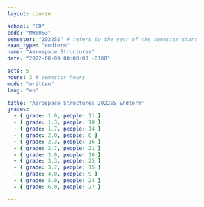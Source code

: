 ```yaml
---
layout: course

school: "ED"
code: "MW0063"
semester: "2022SS" # refers to the year of the semester start
exam_type: "endterm"
name: "Aerospace Structures"
date: "2022-08-09 00:00:00 +0100"

ects: 5
hours: 3 # semester hours
mode: "written"
lang: "en"

title: "Aerospace Structures 2022SS Endterm"
grades:
  - { grade: 1.0, people: 11 }
  - { grade: 1.3, people: 10 }
  - { grade: 1.7, people: 14 }
  - { grade: 2.0, people: 8 }
  - { grade: 2.3, people: 16 }
  - { grade: 2.7, people: 21 }
  - { grade: 3.0, people: 16 }
  - { grade: 3.3, people: 25 }
  - { grade: 3.7, people: 15 }
  - { grade: 4.0, people: 9 }
  - { grade: 5.0, people: 24 }
  - { grade: 6.0, people: 27 }

---
```




